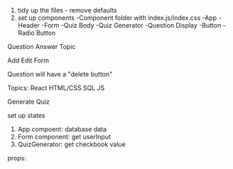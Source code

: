 
1. tidy up the files - remove defaults
2. set up components
    -Component folder with index.js/index.css
        -App
            -Header
            -Form
            -Quiz Body
                -Quiz Generator
                -Question Display
            -Button
            -Radio Button



Question Answer Topic

Add Edit Form

Question will have a "delete button"

Topics:
React
HTML/CSS
SQL
JS

Generate Quiz

set up states 
1) App compoent: database data
2) Form component: get userInput
3) QuizGenerator: get checkbook value

props:

